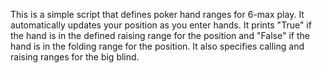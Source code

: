 This is a simple script that defines poker hand ranges for 6-max play. It automatically
updates your position as you enter hands. It prints "True" if the hand is in the
defined raising range for the position and "False" if the hand is in the folding range
for the position. It also specifies calling and raising ranges for the big blind.
